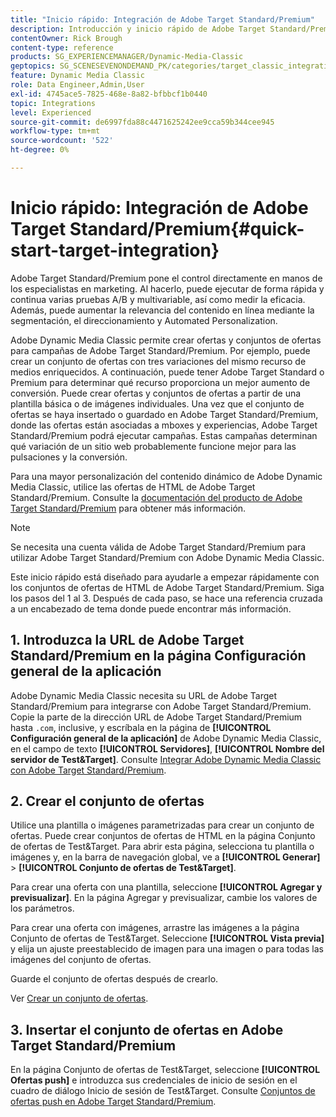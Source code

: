 ```yaml
---
title: "Inicio rápido: Integración de Adobe Target Standard/Premium"
description: Introducción y inicio rápido de Adobe Target Standard/Premium para ayudarle a ponerse en marcha rápidamente con las técnicas de integración de Adobe Target Standard/Premium en Adobe Dynamic Media Classic.
contentOwner: Rick Brough
content-type: reference
products: SG_EXPERIENCEMANAGER/Dynamic-Media-Classic
geptopics: SG_SCENESEVENONDEMAND_PK/categories/target_classic_integration
feature: Dynamic Media Classic
role: Data Engineer,Admin,User
exl-id: 4745ace5-7825-468e-8a82-bfbbcf1b0440
topic: Integrations
level: Experienced
source-git-commit: de6997fda88c4471625242ee9cca59b344cee945
workflow-type: tm+mt
source-wordcount: '522'
ht-degree: 0%

---
```


# Inicio rápido: Integración de Adobe Target Standard/Premium{#quick-start-target-integration}

Adobe Target Standard/Premium pone el control directamente en manos de los especialistas en marketing. Al hacerlo, puede ejecutar de forma rápida y continua varias pruebas A/B y multivariable, así como medir la eficacia. Además, puede aumentar la relevancia del contenido en línea mediante la segmentación, el direccionamiento y Automated Personalization.

Adobe Dynamic Media Classic permite crear ofertas y conjuntos de ofertas para campañas de Adobe Target Standard/Premium. Por ejemplo, puede crear un conjunto de ofertas con tres variaciones del mismo recurso de medios enriquecidos. A continuación, puede tener Adobe Target Standard o Premium para determinar qué recurso proporciona un mejor aumento de conversión. Puede crear ofertas y conjuntos de ofertas a partir de una plantilla básica o de imágenes individuales. Una vez que el conjunto de ofertas se haya insertado o guardado en Adobe Target Standard/Premium, donde las ofertas están asociadas a mboxes y experiencias, Adobe Target Standard/Premium podrá ejecutar campañas. Estas campañas determinan qué variación de un sitio web probablemente funcione mejor para las pulsaciones y la conversión.

Para una mayor personalización del contenido dinámico de Adobe Dynamic Media Classic, utilice las ofertas de HTML de Adobe Target Standard/Premium. Consulte la [documentación del producto de Adobe Target Standard/Premium](https://experienceleague.adobe.com/en/docs/target) para obtener más información.

>[!NOTE]
>
>Se necesita una cuenta válida de Adobe Target Standard/Premium para utilizar Adobe Target Standard/Premium con Adobe Dynamic Media Classic.

Este inicio rápido está diseñado para ayudarle a empezar rápidamente con los conjuntos de ofertas de HTML de Adobe Target Standard/Premium. Siga los pasos del 1 al 3. Después de cada paso, se hace una referencia cruzada a un encabezado de tema donde puede encontrar más información.

## 1. Introduzca la URL de Adobe Target Standard/Premium en la página Configuración general de la aplicación

Adobe Dynamic Media Classic necesita su URL de Adobe Target Standard/Premium para integrarse con Adobe Target Standard/Premium. Copie la parte de la dirección URL de Adobe Target Standard/Premium hasta `.com`, inclusive, y escríbala en la página de **[!UICONTROL Configuración general de la aplicación]** de Adobe Dynamic Media Classic, en el campo de texto **[!UICONTROL Servidores]**, **[!UICONTROL Nombre del servidor de Test&amp;Target]**. Consulte [Integrar Adobe Dynamic Media Classic con Adobe Target Standard/Premium](integrating-dmc-with-target.md#integrating-dmc-with-target).

## 2. Crear el conjunto de ofertas

Utilice una plantilla o imágenes parametrizadas para crear un conjunto de ofertas. Puede crear conjuntos de ofertas de HTML en la página Conjunto de ofertas de Test&amp;Target. Para abrir esta página, selecciona tu plantilla o imágenes y, en la barra de navegación global, ve a **[!UICONTROL Generar]** > **[!UICONTROL Conjunto de ofertas de Test&amp;Target]**.

Para crear una oferta con una plantilla, seleccione **[!UICONTROL Agregar y previsualizar]**. En la página Agregar y previsualizar, cambie los valores de los parámetros.

Para crear una oferta con imágenes, arrastre las imágenes a la página Conjunto de ofertas de Test&amp;Target. Seleccione **[!UICONTROL Vista previa]** y elija un ajuste preestablecido de imagen para una imagen o para todas las imágenes del conjunto de ofertas.

Guarde el conjunto de ofertas después de crearlo.

Ver [Crear un conjunto de ofertas](creating-offer-set.md#creating_an_offer_set).

## 3. Insertar el conjunto de ofertas en Adobe Target Standard/Premium

En la página Conjunto de ofertas de Test&amp;Target, seleccione **[!UICONTROL Ofertas push]** e introduzca sus credenciales de inicio de sesión en el cuadro de diálogo Inicio de sesión de Test&amp;Target. Consulte [Conjuntos de ofertas push en Adobe Target Standard/Premium](pushing-offer-sets-target.md#pushing_offer_sets_to_target).
